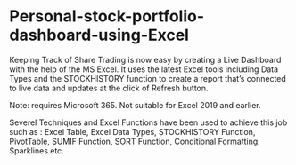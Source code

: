 # Personal-stock-portfolio-dashboard-using-Excel

Keeping Track of Share Trading is now easy by creating a Live Dashboard with the help of the MS Excel. 
It uses the latest Excel tools including Data Types and the STOCKHISTORY function to create a report that’s connected to live data and updates at the click of Refresh button.

Note: requires Microsoft 365. Not suitable for Excel 2019 and earlier.

Severel Techniques  and Excel Functions have been used to achieve this job such as :
Excel Table, Excel Data Types, STOCKHISTORY Function, PivotTable, SUMIF Function, SORT Function, Conditional Formatting, Sparklines etc. 


